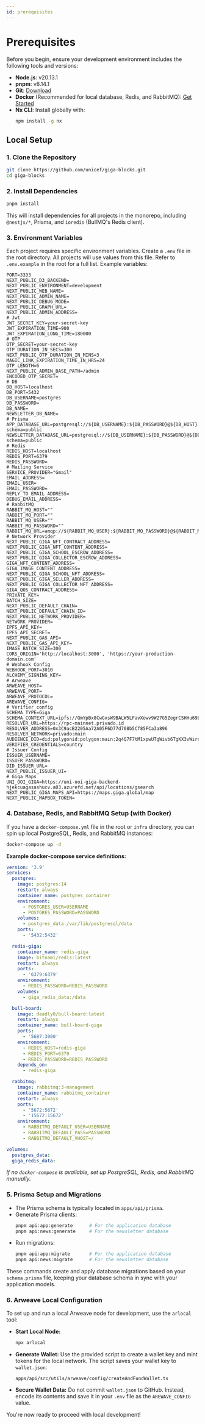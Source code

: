 ```yaml
---
id: prerequisites
---
```


# Prerequisites

Before you begin, ensure your development environment includes the following tools and versions:

- **Node.js**: v20.13.1
- **pnpm**: v8.14.1
- **Git**: [Download](https://git-scm.com/downloads)
- **Docker** (Recommended for local database, Redis, and RabbitMQ): [Get Started](https://www.docker.com/get-started)
- **Nx CLI**: Install globally with:
  ```bash
  npm install -g nx
  ```

## Local Setup

### 1. Clone the Repository

```bash
git clone https://github.com/unicef/giga-blocks.git
cd giga-blocks
```

### 2. Install Dependencies

```bash
pnpm install
```
This will install dependencies for all projects in the monorepo, including `@nestjs/*`, Prisma, and `ioredis` (BullMQ's Redis client).

### 3. Environment Variables

Each project requires specific environment variables. Create a `.env` file in the root directory. All projects will use values from this file. Refer to `.env.example` in the root for a full list. Example variables:

```env
PORT=3333
NEXT_PUBLIC_D3_BACKEND=
NEXT_PUBLIC_ENVIRONMENT=development
NEXT_PUBLIC_WEB_NAME=
NEXT_PUBLIC_ADMIN_NAME=
NEXT_PUBLIC_DEBUG_MODE=
NEXT_PUBLIC_GRAPH_URL=
NEXT_PUBLIC_ADMIN_ADDRESS=
# Jwt
JWT_SECRET_KEY=your-secret-key
JWT_EXPIRATION_TIME=900
JWT_EXPIRATION_LONG_TIME=180000
# OTP
OTP_SECRET=your-secret-key
OTP_DURATION_IN_SECS=300
NEXT_PUBLIC_OTP_DURATION_IN_MINS=3
MAGIC_LINK_EXPIRATION_TIME_IN_HRS=24
OTP_LENGTH=6
NEXT_PUBLIC_ADMIN_BASE_PATH=/admin
ENCODED_OTP_SECRET=
# DB
DB_HOST=localhost
DB_PORT=5432
DB_USERNAME=postgres
DB_PASSWORD=
DB_NAME=
NEWSLETTER_DB_NAME=
# Prisma
APP_DATABASE_URL=postgresql://${DB_USERNAME}:${DB_PASSWORD}@${DB_HOST}:${DB_PORT}/${DB_NAME}?schema=public
NEWSLETTER_DATABASE_URL=postgresql://${DB_USERNAME}:${DB_PASSWORD}@${DB_HOST}:${DB_PORT}/${NEWSLETTER_DB_NAME}?schema=public
# Redis
REDIS_HOST=localhost
REDIS_PORT=6379
REDIS_PASSWORD=
# Mailing Service
SERVICE_PROVIDER="Gmail"
EMAIL_ADDRESS=
EMAIL_USER=
EMAIL_PASSWORD=
REPLY_TO_EMAIL_ADDRESS=
DEBUG_EMAIL_ADDRESS=
# RabbitMQ
RABBIT_MQ_HOST=""
RABBIT_MQ_PORT=""
RABBIT_MQ_USER=""
RABBIT_MQ_PASSWORD=""
RABBIT_MQ_URL=amqp://${RABBIT_MQ_USER}:${RABBIT_MQ_PASSWORD}@${RABBIT_MQ_HOST}:${RABBIT_MQ_PORT}
# Network Provider
NEXT_PUBLIC_GIGA_NFT_CONTRACT_ADDRESS=
NEXT_PUBLIC_GIGA_NFT_CONTENT_ADDRESS=
NEXT_PUBLIC_GIGA_SCHOOL_ESCROW_ADDRESS=
NEXT_PUBLIC_GIGA_COLLECTOR_ESCROW_ADDRESS=
GIGA_NFT_CONTENT_ADDRESS=
GIGA_IMAGE_CONTENT_ADDRESS=
NEXT_PUBLIC_GIGA_SCHOOL_NFT_ADDRESS=
NEXT_PUBLIC_GIGA_SELLER_ADDRESS=
NEXT_PUBLIC_GIGA_COLLECTOR_NFT_ADDRESS=
GIGA_QOS_CONTRACT_ADDRESS=
PRIVATE_KEY=
BATCH_SIZE=
NEXT_PUBLIC_DEFAULT_CHAIN=
NEXT_PUBLIC_DEFAULT_CHAIN_ID=
NEXT_PUBLIC_NETWORK_PROVIDER=
NETWORK_PROVIDER=
IPFS_API_KEY=
IPFS_API_SECRET=
NEXT_PUBLIC_GAS_API=
NEXT_PUBLIC_GAS_API_KEY=
IMAGE_BATCH_SIZE=300
CORS_ORIGIN='http://localhost:3000', 'https://your-production-domain.com'
# Webhook Config
WEBHOOK_PORT=3010
ALCHEMY_SIGNING_KEY=
# Arweave
ARWEAVE_HOST=
ARWEAVE_PORT=
ARWEAVE_PROTOCOL=
AREWAVE_CONFIG=
# Verifier config
SCHEMA_TYPE=Giga
SCHEMA_CONTEXT_URL=ipfs://QmYpBx8CwGxsW9BALW5LFavXowv9W27G5ZegrCSHHu69Lm
RESOLVER_URL=https://rpc-mainnet.privado.id
RESOLVER_ADDRESS=0x3C9acB2205Aa72A05F6D77d708b5Cf85FCa3a896
RESOLVER_NETWORK=privado:main
AUDIENCE_DID=did:polygonid:polygon:main:2q4Q7F7tM1xpwUTgWivb6TgKX3vWirsE3mqymuYjVv
VERIFIER_CREDENTIALS=country
# Issuer Config
ISSUER_USERNAME=
ISSUER_PASSWORD=
DID_ISSUER_URL=
NEXT_PUBLIC_ISSUER_UI=
# Giga Maps
UNI_OOI_GIGA=https://uni-ooi-giga-backend-hjekcuagasashucv.a03.azurefd.net/api/locations/gsearch
NEXT_PUBLIC_GIGA_MAPS_API=https://maps.giga.global/map
NEXT_PUBLIC_MAPBOX_TOKEN=
```

### 4. Database, Redis, and RabbitMQ Setup (with Docker)

If you have a `docker-compose.yml` file in the root or `infra` directory, you can spin up local PostgreSQL, Redis, and RabbitMQ instances:

```bash
docker-compose up -d
```

**Example docker-compose service definitions:**
```yaml
version: '3.9'
services:
  postgres:
    image: postgres:14
    restart: always
    container_name: postgres_container
    environment:
      - POSTGRES_USER=USERNAME
      - POSTGRES_PASSWORD=PASSWORD
    volumes:
      - postgres_data:/var/lib/postgresql/data
    ports:
      - '5432:5432'

  redis-giga:
    container_name: redis-giga
    image: bitnami/redis:latest
    restart: always
    ports:
      - '6379:6379'
    environment:
      - REDIS_PASSWORD=REDIS_PASSWORD
    volumes:
      - giga_redis_data:/data

  bull-board:
    image: deadly0/bull-board:latest
    restart: always
    container_name: bull-board-giga
    ports:
      - '5687:3000'
    environment:
      - REDIS_HOST=redis-giga
      - REDIS_PORT=6379
      - REDIS_PASSWORD=REDIS_PASSWORD
    depends_on:
      - redis-giga

  rabbitmq:
    image: rabbitmq:3-management
    container_name: rabbitmq_container
    restart: always
    ports:
      - '5672:5672'
      - '15672:15672'
    environment:
      - RABBITMQ_DEFAULT_USER=USERNAME
      - RABBITMQ_DEFAULT_PASS=PASSWORD
      - RABBITMQ_DEFAULT_VHOST=/

volumes:
  postgres_data:
  giga_redis_data:
```

*If no `docker-compose` is available, set up PostgreSQL, Redis, and RabbitMQ manually.*

### 5. Prisma Setup and Migrations

- The Prisma schema is typically located in `apps/api/prisma`.
- Generate Prisma clients:
  ```bash
  pnpm api:app:generate      # For the application database
  pnpm api:news:generate     # For the newsletter database
  ```
- Run migrations:
  ```bash
  pnpm api:app:migrate       # For the application database
  pnpm api:news:migrate      # For the newsletter database
  ```

These commands create and apply database migrations based on your `schema.prisma` file, keeping your database schema in sync with your application models.

### 6. Arweave Local Configuration

To set up and run a local Arweave node for development, use the `arlocal` tool:

- **Start Local Node:**
  ```bash
  npx arlocal
  ```
- **Generate Wallet:**
  Use the provided script to create a wallet key and mint tokens for the local network. The script saves your wallet key to `wallet.json`:
  ```
  apps/api/src/utils/arweave/config/createAndFundWallet.ts
  ```
- **Secure Wallet Data:**
  Do not commit `wallet.json` to GitHub. Instead, encode its contents and save it in your `.env` file as the `AREWAVE_CONFIG` value.

You're now ready to proceed with local development!
